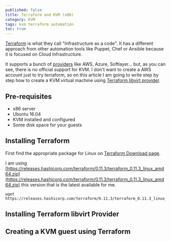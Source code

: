 ```yaml
---
published: false
title: Terraform and KVM (x86)
category: KVM
tags: kvm terraform automation
toc: true
---
```

[Terraform](terraform.io) is what they call "Infrastructure as a code". It has a different approach from other automation tools like Puppet, Chef or Ansible because it is focused on Cloud Infrastructure.

It supports a bunch of [providers](https://www.terraform.io/docs/providers/index.html) like AWS, Azure, Softlayer... but, as you can see, there is no official support for KVM. I don't want to create a AWS account just to try terraform, so on this article I am going to write step by step how to create a KVM virtual machine using [Terraform libvirt provider](https://github.com/dmacvicar/terraform-provider-libvirt).

## Pre-requisites
- x86 server
- Ubuntu 16.04
- KVM installed and configured
- Some disk space for your guests

## Installing Terraform

First find the appropriate package for Linux on [Terraform Download page](https://www.terraform.io/downloads.html).

I am using [https://releases.hashicorp.com/terraform/0.11.3/terraform_0.11.3_linux_amd64.zip](https://releases.hashicorp.com/terraform/0.11.3/terraform_0.11.3_linux_amd64.zip) this version that is the latest available for me.

```
wget https://releases.hashicorp.com/terraform/0.11.3/terraform_0.11.3_linux_amd64.zip

```

## Installing Terraform libvirt Provider

## Creating a KVM guest using Terraform
